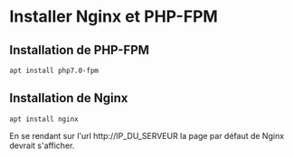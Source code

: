 # Installer Nginx et PHP-FPM

## Installation de PHP-FPM

`apt install php7.0-fpm`

## Installation de Nginx

`apt install nginx`

En se rendant sur l'url http://IP_DU_SERVEUR la page par défaut de Nginx devrait s'afficher.



